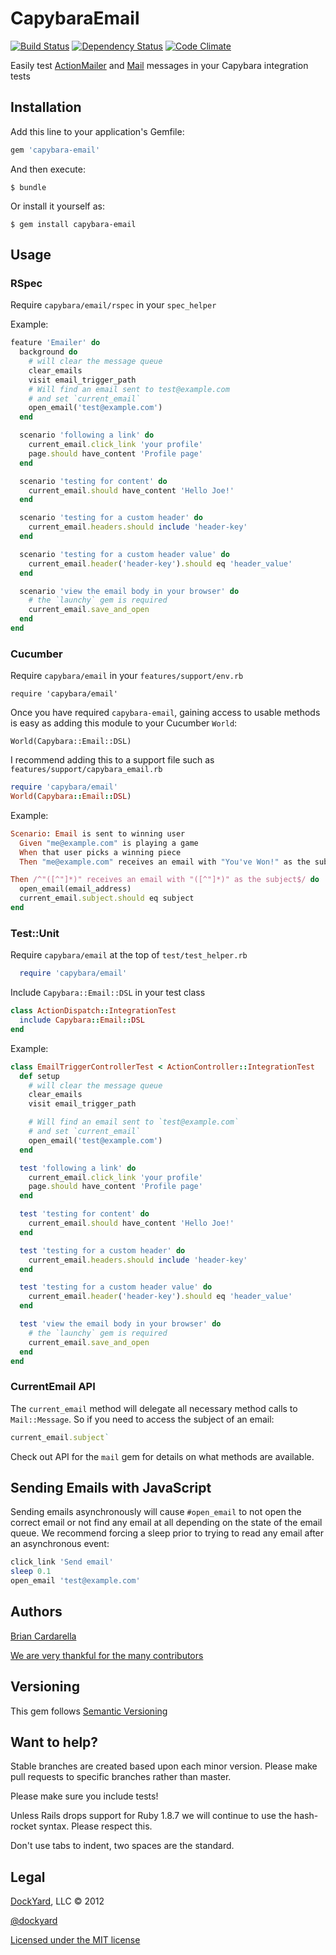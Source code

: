 # CapybaraEmail #

[![Build Status](https://secure.travis-ci.org/dockyard/capybara-email.png?branch=master)](http://travis-ci.org/dockyard/capybara-email)
[![Dependency Status](https://gemnasium.com/dockyard/capybara-email.png?travis)](https://gemnasium.com/dockyard/capybara-email)
[![Code Climate](https://d3s6mut3hikguw.cloudfront.net/github/dockyard/capybara-email.png)](https://codeclimate.com/github/dockyard/capybara-email)

Easily test [ActionMailer](https://github.com/rails/rails/tree/master/actionmailer) and [Mail](https://github.com/mikel/mail) messages in your Capybara integration tests

## Installation ##

Add this line to your application's Gemfile:

```ruby
gem 'capybara-email'
```

And then execute:

    $ bundle

Or install it yourself as:

    $ gem install capybara-email

## Usage ##

### RSpec ###

Require `capybara/email/rspec` in your `spec_helper`

Example:

```ruby
feature 'Emailer' do
  background do
    # will clear the message queue
    clear_emails
    visit email_trigger_path
    # Will find an email sent to test@example.com
    # and set `current_email`
    open_email('test@example.com')
  end

  scenario 'following a link' do
    current_email.click_link 'your profile'
    page.should have_content 'Profile page'
  end

  scenario 'testing for content' do
    current_email.should have_content 'Hello Joe!'
  end

  scenario 'testing for a custom header' do
    current_email.headers.should include 'header-key'
  end

  scenario 'testing for a custom header value' do
    current_email.header('header-key').should eq 'header_value'
  end

  scenario 'view the email body in your browser' do
    # the `launchy` gem is required
    current_email.save_and_open
  end
end
```

### Cucumber ###
Require `capybara/email` in your `features/support/env.rb`

    require 'capybara/email'

Once you have required `capybara-email`, gaining access to usable methods
is easy as adding this module to your Cucumber `World`:

    World(Capybara::Email::DSL)

I recommend adding this to a support file such as `features/support/capybara_email.rb`

```ruby
require 'capybara/email'
World(Capybara::Email::DSL)
```

Example:

```ruby
Scenario: Email is sent to winning user
  Given "me@example.com" is playing a game
  When that user picks a winning piece
  Then "me@example.com" receives an email with "You've Won!" as the subject

Then /^"([^"]*)" receives an email with "([^"]*)" as the subject$/ do |email_address, subject|
  open_email(email_address)
  current_email.subject.should eq subject
end
```

### Test::Unit ###

Require `capybara/email` at the top of `test/test_helper.rb`

```ruby
  require 'capybara/email'
```

Include `Capybara::Email::DSL` in your test class

```ruby
class ActionDispatch::IntegrationTest
  include Capybara::Email::DSL
end
```

Example:

```ruby
class EmailTriggerControllerTest < ActionController::IntegrationTest
  def setup
    # will clear the message queue
    clear_emails
    visit email_trigger_path

    # Will find an email sent to `test@example.com`
    # and set `current_email`
    open_email('test@example.com')
  end

  test 'following a link' do
    current_email.click_link 'your profile'
    page.should have_content 'Profile page'
  end

  test 'testing for content' do
    current_email.should have_content 'Hello Joe!'
  end

  test 'testing for a custom header' do
    current_email.headers.should include 'header-key'
  end

  test 'testing for a custom header value' do
    current_email.header('header-key').should eq 'header_value'
  end

  test 'view the email body in your browser' do
    # the `launchy` gem is required
    current_email.save_and_open
  end
end
```

### CurrentEmail API ###

The `current_email` method will delegate all necessary method calls to
`Mail::Message`. So if you need to access the subject of an email:

```ruby
current_email.subject`
```

Check out API for the `mail` gem for details on what methods are
available.

## Sending Emails with JavaScript ##
Sending emails asynchronously will cause `#open_email` to not open the
correct email or not find any email at all depending on the state of the
email queue. We recommend forcing a sleep prior to trying to read any
email after an asynchronous event:

```ruby
click_link 'Send email'
sleep 0.1
open_email 'test@example.com'
```

## Authors ##

[Brian Cardarella](http://twitter.com/bcardarella)

[We are very thankful for the many contributors](https://github.com/dockyard/capybara-email/graphs/contributors)

## Versioning ##

This gem follows [Semantic Versioning](http://semver.org)

## Want to help? ##

Stable branches are created based upon each minor version. Please make
pull requests to specific branches rather than master.

Please make sure you include tests!

Unless Rails drops support for Ruby 1.8.7 we will continue to use the
hash-rocket syntax. Please respect this.

Don't use tabs to indent, two spaces are the standard.

## Legal ##

[DockYard](http://dockyard.com), LLC &copy; 2012

[@dockyard](http://twitter.com/dockyard)

[Licensed under the MIT license](http://www.opensource.org/licenses/mit-license.php)
